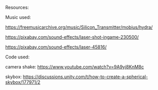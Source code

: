 Resources: 

Music used: 

https://freemusicarchive.org/music/Silicon_Transmitter/mobius/hydra/ 

https://pixabay.com/sound-effects/laser-shot-ingame-230500/

https://pixabay.com/sound-effects/laser-45816/


Code used: 

camera shake: https://www.youtube.com/watch?v=9A9yj8KnM8c

skybox: https://discussions.unity.com/t/how-to-create-a-spherical-skybox/177971/2
